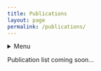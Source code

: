 ```yaml
---
title: Publications
layout: page
permalink: /publications/
---
```


<details>
<summary>Menu</summary>

[Home](/)
[About](/about/)
[Tutorials](/tutorials/)
[Publications](/publications/)
[Contact](/contact/)
</details>

Publication list coming soon...
